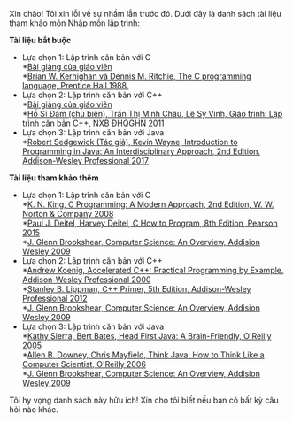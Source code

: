 Xin chào! Tôi xin lỗi về sự nhầm lẫn trước đó. Dưới đây là danh sách tài liệu tham khảo môn Nhập môn lập trình:  
  
**Tài liệu bắt buộc**  
  
* Lựa chọn 1: Lập trình căn bản với C  
    *[Bài giảng của giáo viên](https://example.com)  
    *[Brian W. Kernighan và Dennis M. Ritchie, The C programming language, Prentice Hall 1988.](https://example.com)  
* Lựa chọn 2: Lập trình căn bản với C++  
    *[Bài giảng của giáo viên](https://example.com)  
    *[Hồ Sĩ Đàm (chủ biên), Trần Thị Minh Châu, Lê Sỹ Vinh, Giáo trình: Lập trình căn bản C++, NXB ĐHQGHN 2011](https://example.com)  
* Lựa chọn 3: Lập trình căn bản với Java  
    *[Robert Sedgewick (Tác giả), Kevin Wayne, Introduction to Programming in Java: An Interdisciplinary Approach, 2nd Edition. Addison-Wesley Professional 2017](https://example.com)  
  
**Tài liệu tham khảo thêm**  
  
* Lựa chọn 1: Lập trình căn bản với C  
    *[K. N. King, C Programming: A Modern Approach, 2nd Edition, W. W. Norton & Company 2008](https://example.com)  
    *[Paul J. Deitel, Harvey Deitel, C How to Program, 8th Edition, Pearson 2015](https://example.com)  
    *[J. Glenn Brookshear, Computer Science: An Overview, Addision Wesley 2009](https://example.com)  
* Lựa chọn 2: Lập trình căn bản với C++  
    *[Andrew Koenig, Accelerated C++: Practical Programming by Example, Addison-Wesley Professional 2000](https://example.com)  
    *[Stanley B. Lippman, C++ Primer, 5th Edition, Addison-Wesley Professional 2012](https://example.com)  
    *[J. Glenn Brookshear, Computer Science: An Overview, Addision Wesley 2009](https://example.com)  
* Lựa chọn 3: Lập trình căn bản với Java  
    *[Kathy Sierra, Bert Bates, Head First Java: A Brain-Friendly, O'Reilly 2005](https://example.com)  
    *[Allen B. Downey, Chris Mayfield, Think Java: How to Think Like a Computer Scientist, O'Reilly 2006](https://example.com)  
    *[J. Glenn Brookshear, Computer Science: An Overview, Addision Wesley 2009](https://example.com)  
  
Tôi hy vọng danh sách này hữu ích! Xin cho tôi biết nếu bạn có bất kỳ câu hỏi nào khác.   
